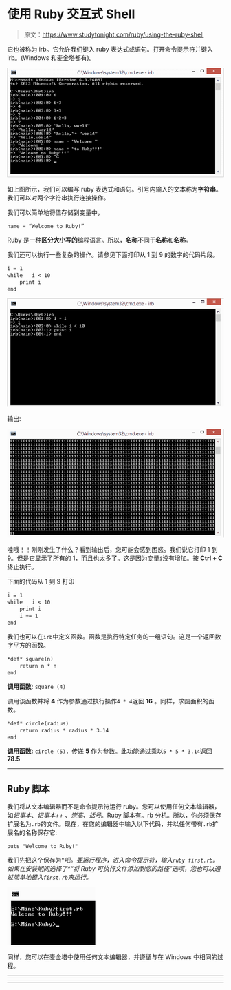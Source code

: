 # 使用 Ruby 交互式 Shell

> 原文：<https://www.studytonight.com/ruby/using-the-ruby-shell>

它也被称为 irb。它允许我们键入 ruby 表达式或语句。打开命令提示符并键入 irb。(Windows 和麦金塔都有)。

![Using Ruby Shell Command](img/b06998cb7a234efd75683f525f235488.png)

如上图所示，我们可以编写 ruby 表达式和语句。引号内输入的文本称为**字符串**。我们可以对两个字符串执行连接操作。

我们可以简单地将值存储到变量中，

```
name = “Welcome to Ruby!”
```

Ruby 是一种**区分大小写的**编程语言。所以，**名称**不同于**名称**和**名称**。

我们还可以执行一些复杂的操作。请参见下面打印从 1 到 9 的数字的代码片段。

```
i = 1
while 	i < 10
	print i
end
```

![Wrong Example](img/d39d8d80f514d3a2fe90518c84b9ced9.png)

输出:

![Wrong Output](img/9d7185f4412ebd0ce4eb8f5bb0beac12.png)

哇哦！！刚刚发生了什么？看到输出后，您可能会感到困惑。我们说它打印 1 到 9。但是它显示了所有的 1，而且也太多了。这是因为变量`i`没有增加。按 **Ctrl + C** 终止执行。

下面的代码从 1 到 9 打印

```
i = 1
while 	i < 10
	print i
	i += 1
end
```

我们也可以在`irb`中定义函数。函数是执行特定任务的一组语句。这是一个返回数字平方的函数。

```
*def* square(n)
	return n * n
end
```

**调用函数:** `square (4)`

调用该函数并将 **4** 作为参数通过执行操作`4 * 4`返回 **16** 。同样，求圆面积的函数。

```
*def* circle(radius)
	return radius * radius * 3.14
end
```

**调用函数:** `circle (5)`，传递 **5** 作为参数。此功能通过乘以`5 * 5 * 3.14`返回 **78.5**

* * *

## Ruby 脚本

我们将从文本编辑器而不是命令提示符运行 ruby。您可以使用任何文本编辑器，如*记事本*、*记事本++* 、*崇高*、*括号*。Ruby 脚本有。rb 分机。所以，你必须保存扩展名为`.rb`的文件。现在，在您的编辑器中输入以下代码，并以任何带有`.rb`扩展名的名称保存它:

```
puts "Welcome to Ruby!"
```

我们先把这个保存为**吧。要运行程序，进入命令提示符，输入`ruby first.rb`。如果在安装期间选择了*“将 Ruby 可执行文件添加到您的路径”*选项，您也可以通过简单地键入`first.rb`来运行。**

![Using Ruby Shell Command](img/a8ea4e15eb0fed82625cae083bc7b063.png)

同样，您可以在麦金塔中使用任何文本编辑器，并遵循与在 Windows 中相同的过程。

* * *

* * *